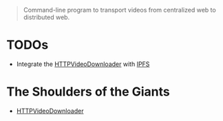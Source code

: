 > Command-line program to transport videos from centralized web to distributed web.

# TODOs

- Integrate the [HTTPVideoDownloader](https://github.com/ytdl-org/youtube-dl#embedding-youtube-dl) with [IPFS](https://github.com/ipfs)

# The Shoulders of the Giants
- [HTTPVideoDownloader](https://github.com/ytdl-org/youtube-dl)
